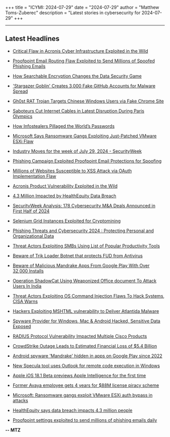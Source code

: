 +++
title = "ICYMI: 2024-07-29"
date = "2024-07-29"
author = "Matthew Toms-Zuberec"
description = "Latest stories in cybersecurity for 2024-07-29"
+++

---------------------------------------------------------------------------
## Latest Headlines
- [Critical Flaw in Acronis Cyber Infrastructure Exploited in the Wild](https://thehackernews.com/2024/07/critical-flaw-in-acronis-cyber.html)

- [Proofpoint Email Routing Flaw Exploited to Send Millions of Spoofed Phishing Emails](https://thehackernews.com/2024/07/proofpoint-email-routing-flaw-exploited.html)

- [How Searchable Encryption Changes the Data Security Game](https://thehackernews.com/2024/07/how-searchable-encryption-changes-data.html)

- ['Stargazer Goblin' Creates 3,000 Fake GitHub Accounts for Malware Spread](https://thehackernews.com/2024/07/stargazer-goblin-creates-3000-fake.html)

- [Gh0st RAT Trojan Targets Chinese Windows Users via Fake Chrome Site](https://thehackernews.com/2024/07/gh0st-rat-trojan-targets-chinese.html)

- [Saboteurs Cut Internet Cables in Latest Disruption During Paris Olympics](https://www.wired.com/story/saboteurs-cut-internet-cables-in-latest-disruption-during-paris-olympics/)

- [How Infostealers Pillaged the World’s Passwords](https://www.wired.com/story/infostealer-malware-password-theft/)

- [Microsoft Says Ransomware Gangs Exploiting Just-Patched VMware ESXi Flaw](https://www.securityweek.com/microsoft-says-ransomware-gangs-exploiting-just-patched-vmware-esxi-flaw/)

- [Industry Moves for the week of July 29, 2024 - SecurityWeek](https://www.securityweek.com/industry-moves/jul-29-2024/)

- [Phishing Campaign Exploited Proofpoint Email Protections for Spoofing](https://www.securityweek.com/phishing-campaign-exploited-proofpoint-email-protections-for-spoofing/)

- [Millions of Websites Susceptible to XSS Attack via OAuth Implementation Flaw](https://www.securityweek.com/millions-of-websites-susceptible-xss-attack-via-oauth-implementation-flaw/)

- [Acronis Product Vulnerability Exploited in the Wild](https://www.securityweek.com/acronis-product-vulnerability-exploited-in-the-wild/)

- [4.3 Million Impacted by HealthEquity Data Breach](https://www.securityweek.com/4-3-million-impacted-by-healthequity-data-breach/)

- [SecurityWeek Analysis: 178 Cybersecurity M&A Deals Announced in First Half of 2024](https://www.securityweek.com/securityweek-analysis-178-cybersecurity-ma-deals-announced-in-first-half-of-2024/)

- [Selenium Grid Instances Exploited for Cryptomining](https://www.securityweek.com/selenium-grid-instances-exploited-for-cryptomining/)

- [Phishing Threats and Cybersecurity 2024 : Protecting Personal and Organizational Data](https://cybersecuritynews.com/phishing-threats/)

- [Threat Actors Exploiting SMBs Using List of Popular Productivity Tools](https://cybersecuritynews.com/threat-actors-exploiting-smbs-productivity-tools/)

- [Beware of Trik Loader Botnet that protects FUD from Antivirus](https://cybersecuritynews.com/beware-of-trik-loader-botnet/)

- [Beware of Malicious Mandrake Apps From Google Play With Over 32,000 Installs](https://cybersecuritynews.com/malicious-mandrake-apps-google-play/)

- [Operation ShadowCat Using Weaponized Office document To Attack Users In India](https://cybersecuritynews.com/operation-shadowcat-weaponized-document-india/)

- [Threat Actors Exploiting OS Command Injection Flaws To Hack Systems, CISA Warns](https://cybersecuritynews.com/os-command-injection-threats-cisa-warning/)

- [Hackers Exploiting MSHTML vulnerability to Deliver Atlantida Malware](https://cybersecuritynews.com/hackers-exploiting-mshtml-vulnerability/)

- [Spyware Provider for Windows, Mac & Android Hacked, Sensitive Data Exposed](https://cybersecuritynews.com/spyware-provider-for-windows-mac/)

- [RADIUS Protocol Vulnerability Impacted Multiple Cisco Products](https://cybersecuritynews.com/radius-protocol-vulnerability-cisco/)

- [CrowdStrike Outage Leads to Estimated Financial Loss of $5.4 Billion](https://cybersecuritynews.com/crowdstrike-outage-loss-5-4-billion/)

- [Android spyware 'Mandrake' hidden in apps on Google Play since 2022](https://www.bleepingcomputer.com/news/security/android-spyware-mandrake-hidden-in-apps-on-google-play-since-2022/)

- [New Specula tool uses Outlook for remote code execution in Windows](https://www.bleepingcomputer.com/news/security/new-specula-tool-uses-outlook-for-remote-code-execution-in-windows/)

- [Apple iOS 18.1 Beta previews Apple Intelligence for the first time](https://www.bleepingcomputer.com/news/apple/apple-ios-181-beta-previews-apple-intelligence-for-the-first-time/)

- [Former Avaya employee gets 4 years for $88M license piracy scheme](https://www.bleepingcomputer.com/news/legal/former-avaya-employee-gets-4-years-for-88m-license-piracy-scheme/)

- [Microsoft: Ransomware gangs exploit VMware ESXi auth bypass in attacks](https://www.bleepingcomputer.com/news/microsoft/microsoft-ransomware-gangs-exploit-vmware-esxi-auth-bypass-in-attacks/)

- [HealthEquity says data breach impacts 4.3 million people](https://www.bleepingcomputer.com/news/security/healthequity-says-data-breach-impacts-43-million-people/)

- [Proofpoint settings exploited to send millions of phishing emails daily](https://www.bleepingcomputer.com/news/security/proofpoint-settings-exploited-to-send-millions-of-phishing-emails-daily/)

**-- MTZ**